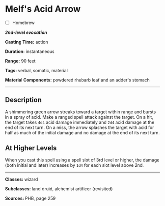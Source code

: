 # Melf's Acid Arrow

- [ ] Homebrew

***2nd-level evocation***

**Casting Time:** action

**Duration:** instantaneous

**Range:** 90 feet

**Tags:** verbal, somatic, material

**Material Components:** powdered rhubarb leaf and an adder's stomach

---

## Description
A shimmering green arrow streaks toward a target within range and bursts in a spray of acid. Make a ranged spell attack against the target. On a hit, the target takes `4d4` acid damage immediately and `2d4` acid damage at the end of its next turn. On a miss, the arrow splashes the target with acid for half as much of the initial damage and no damage at the end of its next turn.

## At Higher Levels
When you cast this spell using a spell slot of 3rd level or higher, the damage (both initial and later) increases by `1d4` for each slot level above 2nd.

---

**Classes:** wizard

**Subclasses:** land druid, alchemist artificer (revisited)

**Sources:** PHB, page 259
